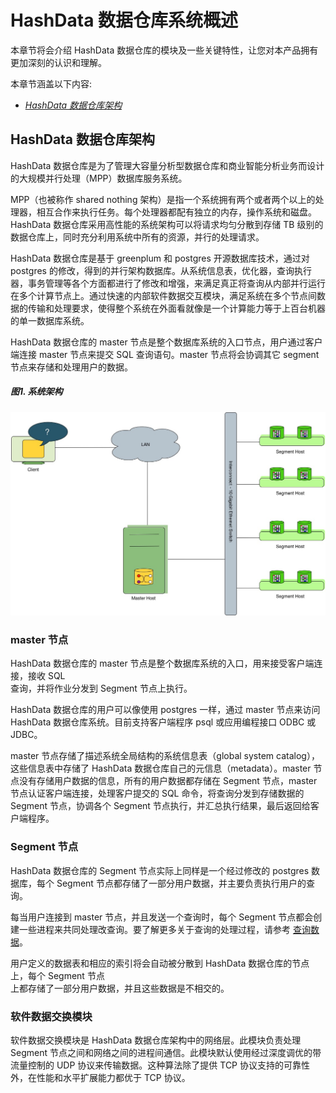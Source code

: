 # HashData 数据仓库系统概述

本章节将会介绍 HashData 数据仓库的模块及一些关键特性，让您对本产品拥有更加深刻的认识和理解。

本章节涵盖以下内容:

* [*HashData 数据仓库架构*](#2)

## <h2 id='2'> HashData 数据仓库架构

HashData 数据仓库是为了管理大容量分析型数据仓库和商业智能分析业务而设计的大规模并行处理（MPP）数据库服务系统。

MPP（也被称作 shared nothing 架构）是指一个系统拥有两个或者两个以上的处理器，相互合作来执行任务。每个处理器都配有独立的内存，操作系统和磁盘。HashData 数据仓库采用高性能的系统架构可以将请求均匀分散到存储 TB 级别的数据仓库上，同时充分利用系统中所有的资源，并行的处理请求。

HashData 数据仓库是基于 greenplum 和 postgres 开源数据库技术，通过对 postgres 的修改，得到的并行架构数据库。从系统信息表，优化器，查询执行器，事务管理等各个方面都进行了修改和增强，来满足真正将查询从内部并行运行在多个计算节点上。通过快速的内部软件数据交互模块，满足系统在多个节点间数据的传输和处理要求，使得整个系统在外面看就像是一个计算能力等于上百台机器的单一数据库系统。

HashData 数据仓库的 master 节点是整个数据库系统的入口节点，用户通过客户端连接 master 节点来提交 SQL 查询语句。master 节点将会协调其它 segment 节点来存储和处理用户的数据。

##### 图1. 系统架构

![](assets/figure-1-architecture.jpg)

### master 节点

HashData 数据仓库的 master 节点是整个数据库系统的入口，用来接受客户端连接，接收 SQL  
查询，并将作业分发到 Segment 节点上执行。

HashData 数据仓库的用户可以像使用 postgres 一样，通过 master 节点来访问 HashData 数据仓库系统。目前支持客户端程序 psql 或应用编程接口 ODBC 或 JDBC。

master 节点存储了描述系统全局结构的系统信息表（global system catalog），这些信息表中存储了 HashData 数据仓库自己的元信息（metadata）。master 节点没有存储用户数据的信息，所有的用户数据都存储在 Segment 节点，master 节点认证客户端连接，处理客户提交的 SQL 命令，将查询分发到存储数据的 Segment 节点，协调各个 Segment 节点执行，并汇总执行结果，最后返回给客户端程序。

### Segment 节点

HashData 数据仓库的 Segment 节点实际上同样是一个经过修改的 postgres 数据库，每个 Segment 节点都存储了一部分用户数据，并主要负责执行用户的查询。

每当用户连接到 master 节点，并且发送一个查询时，每个 Segment 节点都会创建一些进程来共同处理改查询。要了解更多关于查询的处理过程，请参考 [查询数据](./070-cha-xun-shu-ju.md)。

用户定义的数据表和相应的索引将会自动被分散到 HashData 数据仓库的节点上，每个 Segment 节点  
上都存储了一部分用户数据，并且这些数据是不相交的。

### 软件数据交换模块

软件数据交换模块是 HashData 数据仓库架构中的网络层。此模块负责处理 Segment 节点之间和网络之间的进程间通信。此模块默认使用经过深度调优的带流量控制的 UDP 协议来传输数据。这种算法除了提供 TCP 协议支持的可靠性外，在性能和水平扩展能力都优于 TCP 协议。

